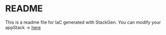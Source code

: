 # README
This is a readme file for IaC generated with StackGen.
You can modify your appStack -> [here](http://main.dev.stackgen.com/appstacks/9008a1d4-4e39-456a-81b8-36df0b52f993)
